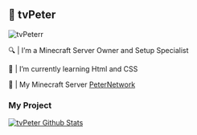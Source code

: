 ## 👋 tvPeter

<p align="left"> <img src="https://komarev.com/ghpvc/?username=tvPeterr&label=Profile%20views&color=0e75b6&style=flat" alt="tvPeterr" /> </p>

🔍 | I’m a Minecraft Server Owner and Setup Specialist

🌱 | I’m currently learning Html and CSS

🔱 | My Minecraft Server [PeterNetwork](https://www.peternetwork.it)

### My Project
[![tvPeter Github Stats](https://github-readme-stats.vercel.app/api?username=tvPeterr&theme=radical)](https://github-readme-stats.vercel.app/api?username=tvPeterrf&theme=tokyonight)

<br>
